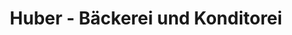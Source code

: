 ---
title: "Huber - Bäckerei und Konditorei"
url: /kappelrodeck/huber-baeckerei-und-konditorei/
shop: Bäckerei
---